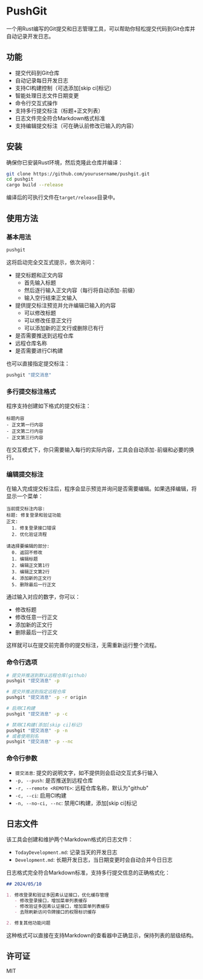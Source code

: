 # PushGit

一个用Rust编写的Git提交和日志管理工具，可以帮助你轻松提交代码到Git仓库并自动记录开发日志。

## 功能

- 提交代码到Git仓库
- 自动记录每日开发日志
- 支持CI构建控制（可选添加[skip ci]标记）
- 智能处理日志文件日期变更
- 命令行交互式操作
- 支持多行提交标注（标题+正文列表）
- 日志文件完全符合Markdown格式标准
- 支持编辑提交标注（可在确认前修改已输入的内容）

## 安装

确保你已安装Rust环境，然后克隆此仓库并编译：

```bash
git clone https://github.com/yourusername/pushgit.git
cd pushgit
cargo build --release
```

编译后的可执行文件在`target/release`目录中。

## 使用方法

### 基本用法

```bash
pushgit
```

这将启动完全交互式提示，依次询问：

- 提交标题和正文内容
  - 首先输入标题
  - 然后逐行输入正文内容（每行将自动添加`-`前缀）
  - 输入空行结束正文输入
- 提供提交标注预览并允许编辑已输入的内容
  - 可以修改标题
  - 可以修改任意正文行
  - 可以添加新的正文行或删除已有行
- 是否需要推送到远程仓库
- 远程仓库名称
- 是否需要进行CI构建

也可以直接指定提交标注：

```bash
pushgit "提交消息"
```

### 多行提交标注格式

程序支持创建如下格式的提交标注：

```
标题内容
- 正文第一行内容
- 正文第二行内容
- 正文第三行内容
```

在交互模式下，你只需要输入每行的实际内容，工具会自动添加`-`前缀和必要的换行。

### 编辑提交标注

在输入完成提交标注后，程序会显示预览并询问是否需要编辑。如果选择编辑，将显示一个菜单：

```
当前提交标注内容:
标题: 修复登录和验证功能
正文:
  1. 修复登录接口错误
  2. 优化验证流程

请选择要编辑的部分:
  0. 返回不修改
  1. 编辑标题
  2. 编辑正文第1行
  3. 编辑正文第2行
  4. 添加新的正文行
  5. 删除最后一行正文
```

通过输入对应的数字，你可以：
- 修改标题
- 修改任意一行正文
- 添加新的正文行
- 删除最后一行正文

这样就可以在提交前完善你的提交标注，无需重新运行整个流程。

### 命令行选项

```bash
# 提交并推送到默认远程仓库(github)
pushgit "提交消息" -p

# 提交并推送到指定远程仓库
pushgit "提交消息" -p -r origin

# 启用CI构建
pushgit "提交消息" -p -c

# 禁用CI构建(添加[skip ci]标记)
pushgit "提交消息" -p -n
# 或者使用别名
pushgit "提交消息" -p --nc
```

### 命令行参数

- `提交消息`: 提交的说明文字，如不提供则会启动交互式多行输入
- `-p, --push`: 是否推送到远程仓库
- `-r, --remote <REMOTE>`: 远程仓库名称，默认为"github"
- `-c, --ci`: 启用CI构建
- `-n, --no-ci, --nc`: 禁用CI构建，添加[skip ci]标记

## 日志文件

该工具会创建和维护两个Markdown格式的日志文件：

- `TodayDevelopment.md`: 记录当天的开发日志
- `Development.md`: 长期开发日志，当日期变更时会自动合并今日日志

日志格式完全符合Markdown标准，支持多行提交信息的正确格式化：

```markdown
## 2024/05/10

1. 修改登录和验证多因素认证接口，优化缓存管理
   - 修改登录接口，增加菜单列表缓存
   - 修改验证多因素认证接口，增加菜单列表缓存
   - 去除刷新访问令牌接口的权限标识缓存

2. 修复其他功能问题
```

这种格式可以直接在支持Markdown的查看器中正确显示，保持列表的层级结构。

## 许可证

MIT
